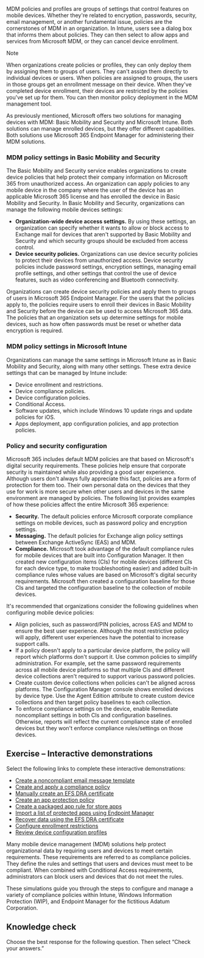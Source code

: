 MDM policies and profiles are groups of settings that control features on mobile devices. Whether they're related to encryption, passwords, security, email management, or another fundamental issue, policies are the cornerstones of MDM in an organization. In Intune, users see a dialog box that informs them about policies. They can then select to allow apps and services from Microsoft MDM, or they can cancel device enrollment.

> [!NOTE]
> When organizations create policies or profiles, they can only deploy them by assigning them to groups of users. They can't assign them directly to individual devices or users. When policies are assigned to groups, the users in those groups get an enrollment message on their device. When they've completed device enrollment, their devices are restricted by the policies you've set up for them. You can then monitor policy deployment in the MDM management tool.<br>

As previously mentioned, Microsoft offers two solutions for managing devices with MDM: Basic Mobility and Security and Microsoft Intune. Both solutions can manage enrolled devices, but they offer different capabilities. Both solutions use Microsoft 365 Endpoint Manager for administering their MDM solutions.

### MDM policy settings in Basic Mobility and Security

The Basic Mobility and Security service enables organizations to create device policies that help protect their company information on Microsoft 365 from unauthorized access. An organization can apply policies to any mobile device in the company where the user of the device has an applicable Microsoft 365 license and has enrolled the device in Basic Mobility and Security. In Basic Mobility and Security, organizations can manage the following mobile devices settings:

 -  **Organization-wide device access settings.** By using these settings, an organization can specify whether it wants to allow or block access to Exchange mail for devices that aren't supported by Basic Mobility and Security and which security groups should be excluded from access control.
 -  **Device security policies.** Organizations can use device security policies to protect their devices from unauthorized access. Device security policies include password settings, encryption settings, managing email profile settings, and other settings that control the use of device features, such as video conferencing and Bluetooth connectivity.

Organizations can create device security policies and apply them to groups of users in Microsoft 365 Endpoint Manager. For the users that the policies apply to, the policies require users to enroll their devices in Basic Mobility and Security before the device can be used to access Microsoft 365 data. The policies that an organization sets up determine settings for mobile devices, such as how often passwords must be reset or whether data encryption is required.<br>

### MDM policy settings in Microsoft Intune

Organizations can manage the same settings in Microsoft Intune as in Basic Mobility and Security, along with many other settings. These extra device settings that can be managed by Intune include:<br>

 -  Device enrollment and restrictions.
 -  Device compliance policies.
 -  Device configuration policies.
 -  Conditional Access.
 -  Software updates, which include Windows 10 update rings and update policies for iOS.
 -  Apps deployment, app configuration policies, and app protection policies.

### Policy and security configuration

Microsoft 365 includes default MDM policies are that based on Microsoft's digital security requirements. These policies help ensure that corporate security is maintained while also providing a good user experience. Although users don't always fully appreciate this fact, policies are a form of protection for them too. Their own personal data on the devices that they use for work is more secure when other users and devices in the same environment are managed by policies. The following list provides examples of how these policies affect the entire Microsoft 365 experience:

 -  **Security.** The default policies enforce Microsoft corporate compliance settings on mobile devices, such as password policy and encryption settings.<br>
 -  **Messaging.** The default policies for Exchange align policy settings between Exchange ActiveSync (EAS) and MDM.<br>
 -  **Compliance.** Microsoft took advantage of the default compliance rules for mobile devices that are built into Configuration Manager. It then created new configuration items (CIs) for mobile devices (different CIs for each device type, to make troubleshooting easier) and added built-in compliance rules whose values are based on Microsoft's digital security requirements. Microsoft then created a configuration baseline for those CIs and targeted the configuration baseline to the collection of mobile devices.<br>

It's recommended that organizations consider the following guidelines when configuring mobile device policies:

 -  Align policies, such as password/PIN policies, across EAS and MDM to ensure the best user experience. Although the most restrictive policy will apply, different user experiences have the potential to increase support calls.<br>
 -  If a policy doesn't apply to a particular device platform, the policy will report which platforms don't support it. Use common policies to simplify administration. For example, set the same password requirements across all mobile device platforms so that multiple CIs and different device collections aren't required to support various password policies.<br>
 -  Create custom device collections when policies can't be aligned across platforms. The Configuration Manager console shows enrolled devices by device type. Use the Agent Edition attribute to create custom device collections and then target policy baselines to each collection.<br>
 -  To enforce compliance settings on the device, enable Remediate noncompliant settings in both CIs and configuration baselines. Otherwise, reports will reflect the current compliance state of enrolled devices but they won't enforce compliance rules/settings on those devices.<br>

## **Exercise – Interactive demonstrations**

Select the following links to complete these interactive demonstrations:

 -  [Create a noncompliant email message template](https://edxinteractivepage.blob.core.windows.net/edxpages/MS-101/M11-L10-E3-T1/index.html?azure-portal=true)
 -  [Create and apply a compliance policy](https://edxinteractivepage.blob.core.windows.net/edxpages/MS-101/M11-L10-E3-T2/index.html?azure-portal=true)
 -  [Manually create an EFS DRA certificate](https://edxinteractivepage.blob.core.windows.net/edxpages/MS-101/M11-L10-E3-T3/index.html?azure-portal=true)
 -  [Create an app protection policy](https://edxinteractivepage.blob.core.windows.net/edxpages/MS-101/M11-L10-E3-T4/index.html?azure-portal=true)
 -  [Create a packaged app rule for store apps](https://edxinteractivepage.blob.core.windows.net/edxpages/MS-101/M11-L10-E3-T5/index.html?azure-portal=true)
 -  [Import a list of protected apps using Endpoint Manager](https://edxinteractivepage.blob.core.windows.net/edxpages/MS-101/M11-L10-E3-T6/index.html?azure-portal=true)
 -  [Recover data using the EFS DRA certificate](https://edxinteractivepage.blob.core.windows.net/edxpages/MS-101/M11-L10-E3-T7/index.html?azure-portal=true)
 -  [Configure enrollment restrictions](https://edxinteractivepage.blob.core.windows.net/edxpages/MS-101/M11-L10-E3-T8/index.html?azure-portal=true)
 -  [Review device configuration profiles](https://edxinteractivepage.blob.core.windows.net/edxpages/MS-101/M11-L10-E3-T9/index.html?azure-portal=true)

Many mobile device management (MDM) solutions help protect organizational data by requiring users and devices to meet certain requirements. These requirements are referred to as compliance policies. They define the rules and settings that users and devices must meet to be compliant. When combined with Conditional Access requirements, administrators can block users and devices that do not meet the rules.

These simulations guide you through the steps to configure and manage a variety of compliance policies within Intune, Windows Information Protection (WIP), and Endpoint Manager for the fictitious Adatum Corporation.

## Knowledge check

Choose the best response for the following question. Then select “Check your answers.”